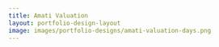 ```yaml
---
title: Amati Valuation
layout: portfolio-design-layout
image: images/portfolio-designs/amati-valuation-days.png
---
```


